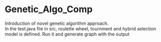 # Genetic_Algo_Comp
Introduction of novel genetic algorithm approach.  
 In the test.java file in src, roulette wheel, tournment and hybrid selection model is defined. Run it and generate graph with the output
